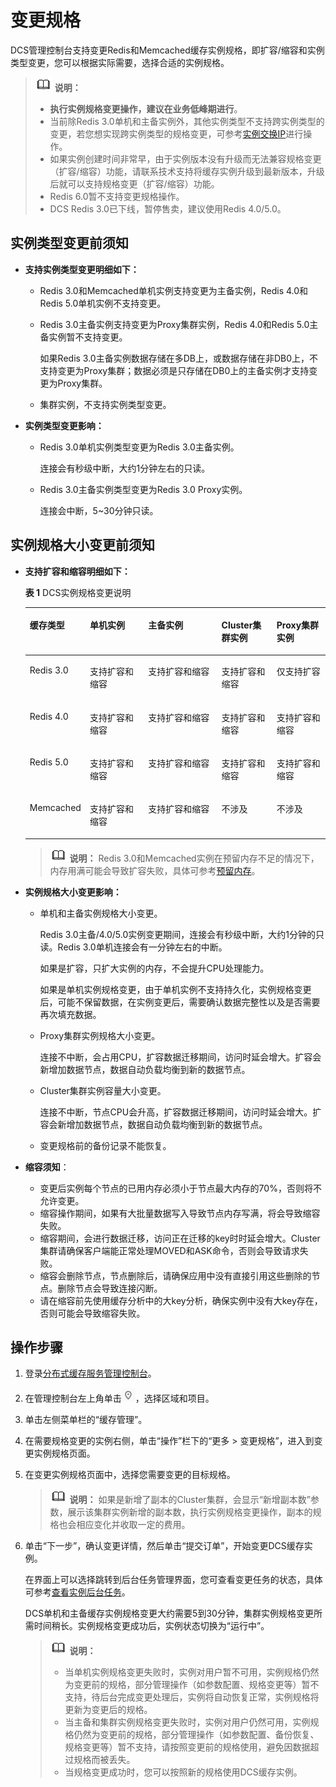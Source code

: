 # 变更规格<a name="dcs-ug-0713006"></a>

DCS管理控制台支持变更Redis和Memcached缓存实例规格，即扩容/缩容和实例类型变更，您可以根据实际需要，选择合适的实例规格。

>![](public_sys-resources/icon-note.gif) **说明：** 
>-   **执行实例规格变更操作，建议在业务低峰期进行**。
>-   当前除Redis 3.0单机和主备实例外，其他实例类型不支持跨实例类型的变更，若您想实现跨实例类型的规格变更，可参考[实例交换IP](实例交换IP.md)进行操作。
>-   如果实例创建时间非常早，由于实例版本没有升级而无法兼容规格变更（扩容/缩容）功能，请联系技术支持将缓存实例升级到最新版本，升级后就可以支持规格变更（扩容/缩容）功能。
>-   Redis 6.0暂不支持变更规格操作。
>-   DCS Redis 3.0已下线，暂停售卖，建议使用Redis 4.0/5.0。

## 实例类型变更前须知<a name="section129751615173714"></a>

-   **支持实例类型变更明细如下：**
    -   Redis 3.0和Memcached单机实例支持变更为主备实例，Redis 4.0和Redis 5.0单机实例不支持变更。
    -   Redis 3.0主备实例支持变更为Proxy集群实例，Redis 4.0和Redis 5.0主备实例暂不支持变更。

        如果Redis 3.0主备实例数据存储在多DB上，或数据存储在非DB0上，不支持变更为Proxy集群；数据必须是只存储在DB0上的主备实例才支持变更为Proxy集群。

    -   集群实例，不支持实例类型变更。

-   **实例类型变更影响：**
    -   Redis 3.0单机实例类型变更为Redis 3.0主备实例。

        连接会有秒级中断，大约1分钟左右的只读。

    -   Redis 3.0主备实例类型变更为Redis 3.0 Proxy实例。

        连接会中断，5\~30分钟只读。



## 实例规格大小变更前须知<a name="section25734466565"></a>

-   **支持扩容和缩容明细如下：**

    **表 1**  DCS实例规格变更说明

    <a name="table1050417161268"></a>
    <table><thead align="left"><tr id="row1506316132615"><th class="cellrowborder" valign="top" width="16.560000000000002%" id="mcps1.2.6.1.1"><p id="p125077167264"><a name="p125077167264"></a><a name="p125077167264"></a>缓存类型</p>
    </th>
    <th class="cellrowborder" valign="top" width="20.490000000000002%" id="mcps1.2.6.1.2"><p id="p4507916122615"><a name="p4507916122615"></a><a name="p4507916122615"></a>单机实例</p>
    </th>
    <th class="cellrowborder" valign="top" width="25.920000000000005%" id="mcps1.2.6.1.3"><p id="p6507181619263"><a name="p6507181619263"></a><a name="p6507181619263"></a>主备实例</p>
    </th>
    <th class="cellrowborder" valign="top" width="18.770000000000003%" id="mcps1.2.6.1.4"><p id="p2507191614267"><a name="p2507191614267"></a><a name="p2507191614267"></a>Cluster集群实例</p>
    </th>
    <th class="cellrowborder" valign="top" width="18.260000000000005%" id="mcps1.2.6.1.5"><p id="p5219195634917"><a name="p5219195634917"></a><a name="p5219195634917"></a>Proxy集群实例</p>
    </th>
    </tr>
    </thead>
    <tbody><tr id="row85071016132619"><td class="cellrowborder" valign="top" width="16.560000000000002%" headers="mcps1.2.6.1.1 "><p id="p108572039192612"><a name="p108572039192612"></a><a name="p108572039192612"></a>Redis 3.0</p>
    </td>
    <td class="cellrowborder" valign="top" width="20.490000000000002%" headers="mcps1.2.6.1.2 "><p id="p1550781612618"><a name="p1550781612618"></a><a name="p1550781612618"></a>支持扩容和缩容</p>
    </td>
    <td class="cellrowborder" valign="top" width="25.920000000000005%" headers="mcps1.2.6.1.3 "><p id="p6239152915148"><a name="p6239152915148"></a><a name="p6239152915148"></a>支持扩容和缩容</p>
    </td>
    <td class="cellrowborder" valign="top" width="18.770000000000003%" headers="mcps1.2.6.1.4 "><p id="p036914157280"><a name="p036914157280"></a><a name="p036914157280"></a>支持扩容和缩容</p>
    </td>
    <td class="cellrowborder" valign="top" width="18.260000000000005%" headers="mcps1.2.6.1.5 "><p id="p1821925612496"><a name="p1821925612496"></a><a name="p1821925612496"></a>仅支持扩容</p>
    </td>
    </tr>
    <tr id="row450711617264"><td class="cellrowborder" valign="top" width="16.560000000000002%" headers="mcps1.2.6.1.1 "><p id="p1298418403265"><a name="p1298418403265"></a><a name="p1298418403265"></a>Redis 4.0</p>
    </td>
    <td class="cellrowborder" valign="top" width="20.490000000000002%" headers="mcps1.2.6.1.2 "><p id="p133441318270"><a name="p133441318270"></a><a name="p133441318270"></a>支持扩容和缩容</p>
    </td>
    <td class="cellrowborder" valign="top" width="25.920000000000005%" headers="mcps1.2.6.1.3 "><p id="p625312516520"><a name="p625312516520"></a><a name="p625312516520"></a>支持扩容和缩容</p>
    </td>
    <td class="cellrowborder" valign="top" width="18.770000000000003%" headers="mcps1.2.6.1.4 "><p id="p323215141665"><a name="p323215141665"></a><a name="p323215141665"></a>支持扩容和缩容</p>
    </td>
    <td class="cellrowborder" valign="top" width="18.260000000000005%" headers="mcps1.2.6.1.5 "><p id="p02198562495"><a name="p02198562495"></a><a name="p02198562495"></a>支持扩容和缩容</p>
    </td>
    </tr>
    <tr id="row185071316172617"><td class="cellrowborder" valign="top" width="16.560000000000002%" headers="mcps1.2.6.1.1 "><p id="p786415411262"><a name="p786415411262"></a><a name="p786415411262"></a>Redis 5.0</p>
    </td>
    <td class="cellrowborder" valign="top" width="20.490000000000002%" headers="mcps1.2.6.1.2 "><p id="p34521671666"><a name="p34521671666"></a><a name="p34521671666"></a>支持扩容和缩容</p>
    </td>
    <td class="cellrowborder" valign="top" width="25.920000000000005%" headers="mcps1.2.6.1.3 "><p id="p17720791866"><a name="p17720791866"></a><a name="p17720791866"></a>支持扩容和缩容</p>
    </td>
    <td class="cellrowborder" valign="top" width="18.770000000000003%" headers="mcps1.2.6.1.4 "><p id="p1012581213612"><a name="p1012581213612"></a><a name="p1012581213612"></a>支持扩容和缩容</p>
    </td>
    <td class="cellrowborder" valign="top" width="18.260000000000005%" headers="mcps1.2.6.1.5 "><p id="p1721915613491"><a name="p1721915613491"></a><a name="p1721915613491"></a>支持扩容和缩容</p>
    </td>
    </tr>
    <tr id="row10507916142612"><td class="cellrowborder" valign="top" width="16.560000000000002%" headers="mcps1.2.6.1.1 "><p id="p05078165269"><a name="p05078165269"></a><a name="p05078165269"></a>Memcached</p>
    </td>
    <td class="cellrowborder" valign="top" width="20.490000000000002%" headers="mcps1.2.6.1.2 "><p id="p7507116182616"><a name="p7507116182616"></a><a name="p7507116182616"></a>支持扩容和缩容</p>
    </td>
    <td class="cellrowborder" valign="top" width="25.920000000000005%" headers="mcps1.2.6.1.3 "><p id="p1507191672611"><a name="p1507191672611"></a><a name="p1507191672611"></a>支持扩容和缩容</p>
    </td>
    <td class="cellrowborder" valign="top" width="18.770000000000003%" headers="mcps1.2.6.1.4 "><p id="p7507201612620"><a name="p7507201612620"></a><a name="p7507201612620"></a>不涉及</p>
    </td>
    <td class="cellrowborder" valign="top" width="18.260000000000005%" headers="mcps1.2.6.1.5 "><p id="p821915615495"><a name="p821915615495"></a><a name="p821915615495"></a>不涉及</p>
    </td>
    </tr>
    </tbody>
    </table>

    >![](public_sys-resources/icon-note.gif) **说明：** 
    >Redis 3.0和Memcached实例在预留内存不足的情况下，内存用满可能会导致扩容失败，具体可参考[预留内存](https://support.huaweicloud.com/dcs_faq/dcs-faq-210728001.html)。

-   **实例规格大小变更影响：**
    -   单机和主备实例规格大小变更。

        Redis 3.0主备/4.0/5.0实例变更期间，连接会有秒级中断，大约1分钟的只读。Redis 3.0单机连接会有一分钟左右的中断。

        如果是扩容，只扩大实例的内存，不会提升CPU处理能力。

        如果是单机实例规格变更，由于单机实例不支持持久化，实例规格变更后，可能不保留数据，在实例变更后，需要确认数据完整性以及是否需要再次填充数据。

    -   Proxy集群实例规格大小变更。

        连接不中断，会占用CPU，扩容数据迁移期间，访问时延会增大。扩容会新增加数据节点，数据自动负载均衡到新的数据节点。

    -   Cluster集群实例容量大小变更。

        连接不中断，节点CPU会升高，扩容数据迁移期间，访问时延会增大。扩容会新增加数据节点，数据自动负载均衡到新的数据节点。

    -   变更规格前的备份记录不能恢复。

-   **缩容须知**：
    -   变更后实例每个节点的已用内存必须小于节点最大内存的70%，否则将不允许变更。
    -   缩容操作期间，如果有大批量数据写入导致节点内存写满，将会导致缩容失败。
    -   缩容期间，会进行数据迁移，访问正在迁移的key时时延会增大。Cluster集群请确保客户端能正常处理MOVED和ASK命令，否则会导致请求失败。
    -   缩容会删除节点，节点删除后，请确保应用中没有直接引用这些删除的节点。删除节点会导致连接闪断。
    -   请在缩容前先使用缓存分析中的大key分析，确保实例中没有大key存在，否则可能会导致缩容失败。


## 操作步骤<a name="section7311155411113"></a>

1.  登录[分布式缓存服务管理控制台](https://console.huaweicloud.com/dcs)。
2.  在管理控制台左上角单击![](figures/icon-region.png)，选择区域和项目。
3.  单击左侧菜单栏的“缓存管理”。
4.  在需要规格变更的实例右侧，单击“操作”栏下的“更多 \> 变更规格”，进入到变更实例规格页面。
5.  在变更实例规格页面中，选择您需要变更的目标规格。

    >![](public_sys-resources/icon-note.gif) **说明：** 
    >如果是新增了副本的Cluster集群，会显示“新增副本数”参数，展示该集群实例新增的副本数，执行实例规格变更操作，副本的规格也会相应变化并收取一定的费用。

6.  单击“下一步”，确认变更详情，然后单击“提交订单”，开始变更DCS缓存实例。

    在界面上可以选择跳转到后台任务管理界面，您可查看变更任务的状态，具体可参考[查看实例后台任务](查看实例后台任务.md)。

    DCS单机和主备缓存实例规格变更大约需要5到30分钟，集群实例规格变更所需时间稍长。实例规格变更成功后，实例状态切换为“运行中”。

    >![](public_sys-resources/icon-note.gif) **说明：** 
    >-   当单机实例规格变更失败时，实例对用户暂不可用，实例规格仍然为变更前的规格，部分管理操作（如参数配置、规格变更等）暂不支持，待后台完成变更处理后，实例将自动恢复正常，实例规格将更新为变更后的规格。
    >-   当主备和集群实例规格变更失败时，实例对用户仍然可用，实例规格仍然为变更前的规格，部分管理操作（如参数配置、备份恢复、规格变更等）暂不支持，请按照变更前的规格使用，避免因数据超过规格而被丢失。
    >-   当规格变更成功时，您可以按照新的规格使用DCS缓存实例。


